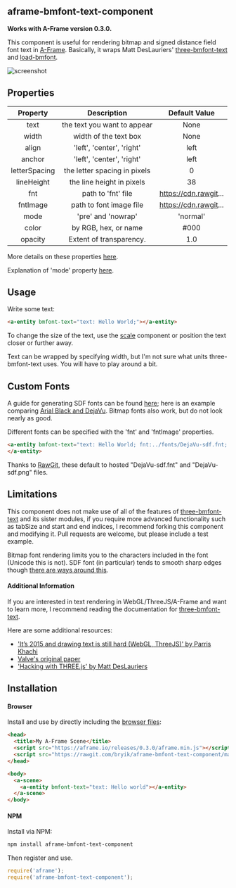## aframe-bmfont-text-component

**Works with A-Frame version 0.3.0.**

This component is useful for rendering bitmap and signed distance field font text in [A-Frame](https://aframe.io). Basically, it wraps Matt DesLauriers' [three-bmfont-text](https://github.com/Jam3/three-bmfont-text) and [load-bmfont](https://github.com/Jam3/load-bmfont).

![screenshot](http://i.imgur.com/pDDlzAX.png)

## Properties

|    Property   |          Description         |     Default Value     |
|:-------------:|:----------------------------:|:---------------------:|
|      text     |  the text you want to appear |          None         |
|     width     |     width of the text box    |          None         |
|     align     |   'left', 'center', 'right'  |          left         |
|     anchor    |   'left', 'center', 'right'  |          left         |
| letterSpacing | the letter spacing in pixels |           0           |
|   lineHeight  |   the line height in pixels  |           38          |
|      fnt      |      path to 'fnt' file      | https://cdn.rawgit... |
|    fntImage   |    path to font image file   | https://cdn.rawgit... |
|      mode     |      'pre' and 'nowrap'      |        'normal'       |
|     color     |     by RGB, hex, or name     |          #000         |
|    opacity    |    Extent of transparency.   |          1.0          |

More details on these properties [here](https://github.com/Jam3/three-bmfont-text#usage).

Explanation of 'mode' property [here](https://github.com/mattdesl/word-wrapper).

## Usage

Write some text:

```html
<a-entity bmfont-text="text: Hello World;"></a-entity>
```

To change the size of the text, use the [scale](https://aframe.io/docs/0.2.0/components/scale.html) component or position the text closer or further away.

Text can be wrapped by specifying width, but I'm not sure what units three-bmfont-text uses. You will have to play around a bit.

## Custom Fonts

A guide for generating SDF fonts can be found [here](https://github.com/libgdx/libgdx/wiki/Distance-field-fonts); here is an example comparing [Arial Black and DejaVu](http://i.imgur.com/iWtXHm5.png). Bitmap fonts also work, but do not look nearly as good.

Different fonts can be specified with the 'fnt' and 'fntImage' properties.

```html
<a-entity bmfont-text="text: Hello World; fnt:../fonts/DejaVu-sdf.fnt; fntImage:../fonts/DejaVu-sdf.png">
</a-entity>
```

Thanks to [RawGit](http://rawgit.com/), these default to hosted "DejaVu-sdf.fnt" and "DejaVu-sdf.png" files.

## Limitations

This component does not make use of all of the features of [three-bmfont-text](https://github.com/Jam3/three-bmfont-text) and its sister modules, if you require more advanced functionality such as tabSize and start and end indices, I recommend forking this component and modifying it. Pull requests are welcome, but please include a test example.

Bitmap font rendering limits you to the characters included in the font (Unicode this is not). SDF font (in particular) tends to smooth sharp edges though [there are ways around this](https://lambdacube3d.wordpress.com/2014/11/12/playing-around-with-font-rendering/).

#### Additional Information

If you are interested in text rendering in WebGL/ThreeJS/A-Frame and want to learn more, I recommend reading the documentation for [three-bmfont-text](https://github.com/Jam3/three-bmfont-text). 

Here are some additional resources:

- ['It’s 2015 and drawing text is still hard (WebGL, ThreeJS)' by Parris Khachi](https://www.eventbrite.com/engineering/its-2015-and-drawing-text-is-still-hard-webgl-threejs/)
- [Valve's original paper](http://www.valvesoftware.com/publications/2007/SIGGRAPH2007_AlphaTestedMagnification.pdf)
- ['Hacking with THREE.js' by Matt DesLauriers](http://slides.com/mattdeslauriers/hacking-with-three-js#/13)

## Installation

#### Browser

Install and use by directly including the [browser files](dist):

```html
<head>
  <title>My A-Frame Scene</title>
  <script src="https://aframe.io/releases/0.3.0/aframe.min.js"></script>
  <script src="https://rawgit.com/bryik/aframe-bmfont-text-component/master/dist/aframe-bmfont-text-component.min.js"></script>
</head>

<body>
  <a-scene>
    <a-entity bmfont-text="text: Hello world"></a-entity>
  </a-scene>
</body>
```

#### NPM

Install via NPM:

```bash
npm install aframe-bmfont-text-component
```

Then register and use.

```js
require('aframe');
require('aframe-bmfont-text-component');
```
